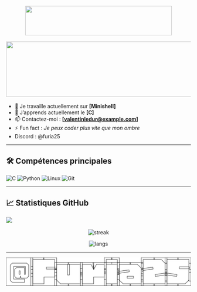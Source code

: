 <p align="center">
   <img src="https://github.com/user-attachments/assets/6493c0b1-6d75-4d3a-a4e2-39772b1e39c7" style="width:400px;height:80px"/>
</p>

<p align="center">
   <img src="https://github.com/user-attachments/assets/dd07a020-899b-4810-b207-492ba37a39ab" style="width:1000px;height:150px"/>
</p>

- 🔭 Je travaille actuellement sur **[Minishell]**
- 🌱 J’apprends actuellement le **[C]**
- 📫 Contactez-moi : **[valentinledur@example.com]**
- ⚡ Fun fact : *Je peux coder plus vite que mon ombre*
- Discord : @furia25
---

## 🛠️ Compétences principales

![C](https://img.shields.io/badge/C-%2300599C.svg?style=flat&logo=c&logoColor=white)
![Python](https://img.shields.io/badge/Python-3670A0?style=flat&logo=python&logoColor=ffdd54)
![Linux](https://img.shields.io/badge/Linux-FCC624?style=flat&logo=linux&logoColor=black)
![Git](https://img.shields.io/badge/Git-F05032?style=flat&logo=git&logoColor=white)

---

## 📈 Statistiques GitHub

<picture>
  <source
    srcset="https://github-readme-stats.vercel.app/api?username=anuraghazra&show_icons=true&theme=dark"
    media="(prefers-color-scheme: dark)"
  />
  <source
    srcset="https://github-readme-stats.vercel.app/api?username=anuraghazra&show_icons=true"
    media="(prefers-color-scheme: light), (prefers-color-scheme: no-preference)"
  />
  <img src="https://github-readme-stats.vercel.app/api?username=anuraghazra&show_icons=true" />
</picture>

<p align="center">
  <img src="https://github-readme-streak-stats.herokuapp.com/?user=Furia25&theme=material-palenight" alt="streak" />
</p>

<p align="center">
  <img src="https://github-readme-stats.vercel.app/api/top-langs/?username=Furia25&layout=compact&theme=holi" alt="langs" />
</p>

---

<img src="https://github.com/Furia25/Furia25/blob/c6f27a4afa6b180e03f6a17501471e967d246766/text.svg">
